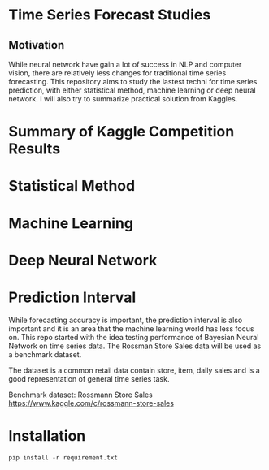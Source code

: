 # Time Series Forecast Studies
## Motivation
While neural network have gain a lot of success in NLP and computer vision, there are relatively less changes for traditional time series forecasting.
This repository aims to study the lastest techni for time series prediction, with either statistical method, machine learning or deep neural network. I will also try to summarize practical solution from Kaggles.

# Summary of Kaggle Competition Results

# Statistical Method

# Machine Learning

# Deep Neural Network


# Prediction Interval
While forecasting accuracy is important, the prediction interval is also important and it is an area that the machine learning world has less focus on.
This repo started with the idea testing performance of Bayesian Neural Network on time series data. The Rossman Store Sales data will be used as a benchmark dataset. 

The dataset is a common retail data contain store, item, daily sales and is a good representation of general time series task.

Benchmark dataset: Rossmann Store Sales
https://www.kaggle.com/c/rossmann-store-sales

# Installation
`pip install -r requirement.txt`
